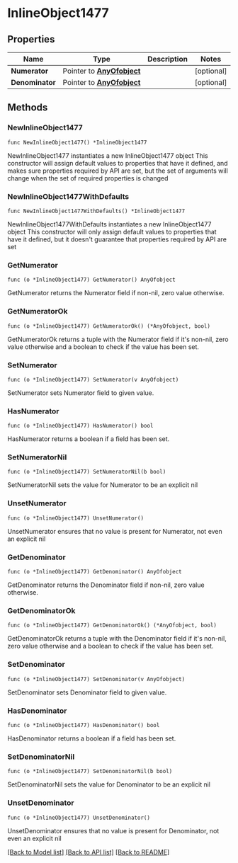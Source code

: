 # InlineObject1477

## Properties

Name | Type | Description | Notes
------------ | ------------- | ------------- | -------------
**Numerator** | Pointer to [**AnyOfobject**](anyOf&lt;object&gt;.md) |  | [optional] 
**Denominator** | Pointer to [**AnyOfobject**](anyOf&lt;object&gt;.md) |  | [optional] 

## Methods

### NewInlineObject1477

`func NewInlineObject1477() *InlineObject1477`

NewInlineObject1477 instantiates a new InlineObject1477 object
This constructor will assign default values to properties that have it defined,
and makes sure properties required by API are set, but the set of arguments
will change when the set of required properties is changed

### NewInlineObject1477WithDefaults

`func NewInlineObject1477WithDefaults() *InlineObject1477`

NewInlineObject1477WithDefaults instantiates a new InlineObject1477 object
This constructor will only assign default values to properties that have it defined,
but it doesn't guarantee that properties required by API are set

### GetNumerator

`func (o *InlineObject1477) GetNumerator() AnyOfobject`

GetNumerator returns the Numerator field if non-nil, zero value otherwise.

### GetNumeratorOk

`func (o *InlineObject1477) GetNumeratorOk() (*AnyOfobject, bool)`

GetNumeratorOk returns a tuple with the Numerator field if it's non-nil, zero value otherwise
and a boolean to check if the value has been set.

### SetNumerator

`func (o *InlineObject1477) SetNumerator(v AnyOfobject)`

SetNumerator sets Numerator field to given value.

### HasNumerator

`func (o *InlineObject1477) HasNumerator() bool`

HasNumerator returns a boolean if a field has been set.

### SetNumeratorNil

`func (o *InlineObject1477) SetNumeratorNil(b bool)`

 SetNumeratorNil sets the value for Numerator to be an explicit nil

### UnsetNumerator
`func (o *InlineObject1477) UnsetNumerator()`

UnsetNumerator ensures that no value is present for Numerator, not even an explicit nil
### GetDenominator

`func (o *InlineObject1477) GetDenominator() AnyOfobject`

GetDenominator returns the Denominator field if non-nil, zero value otherwise.

### GetDenominatorOk

`func (o *InlineObject1477) GetDenominatorOk() (*AnyOfobject, bool)`

GetDenominatorOk returns a tuple with the Denominator field if it's non-nil, zero value otherwise
and a boolean to check if the value has been set.

### SetDenominator

`func (o *InlineObject1477) SetDenominator(v AnyOfobject)`

SetDenominator sets Denominator field to given value.

### HasDenominator

`func (o *InlineObject1477) HasDenominator() bool`

HasDenominator returns a boolean if a field has been set.

### SetDenominatorNil

`func (o *InlineObject1477) SetDenominatorNil(b bool)`

 SetDenominatorNil sets the value for Denominator to be an explicit nil

### UnsetDenominator
`func (o *InlineObject1477) UnsetDenominator()`

UnsetDenominator ensures that no value is present for Denominator, not even an explicit nil

[[Back to Model list]](../README.md#documentation-for-models) [[Back to API list]](../README.md#documentation-for-api-endpoints) [[Back to README]](../README.md)


